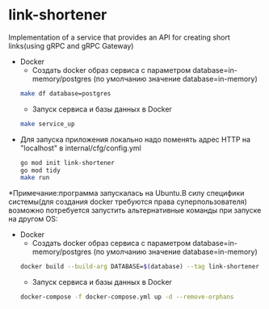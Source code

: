 # link-shortener
 Implementation of a service that provides an API for creating short links(using gRPC and gRPC Gateway)
- Docker
  - Создать docker образ сервиса с параметром database=in-memory/postgres (по умолчанию значение database=in-memory)
  ```bash
  make df database=postgres
  ```
  - Запуск сервиса и базы данных в Docker 
  ```bash
  make service_up
  ```
- Для запуска приложения локально надо поменять адрес HTTP на "localhost" в internal/cfg/config.yml
  ```bash
  go mod init link-shortener
  go mod tidy
  make run
  ```
*Примечание:программа запускалась на Ubuntu.В силу специфики системы(для создания docker требуются права суперпользователя) возможно потребуется запустить альтернативные команды при запуске на другом OS:
- Docker
  - Создать docker образ сервиса с параметром database=in-memory/postgres (по умолчанию значение database=in-memory)
  ```bash
  docker build --build-arg DATABASE=$(database) --tag link-shortener .
  ```
  - Запуск сервиса и базы данных в Docker 
  ```bash
  docker-compose -f docker-compose.yml up -d --remove-orphans
  ```
